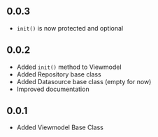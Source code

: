 ## 0.0.3

* ``init()`` is now protected and optional

## 0.0.2

* Added ``init()`` method to Viewmodel
* Added Repository base class
* Added Datasource base class (empty for now)
* Improved documentation

## 0.0.1

* Added Viewmodel Base Class